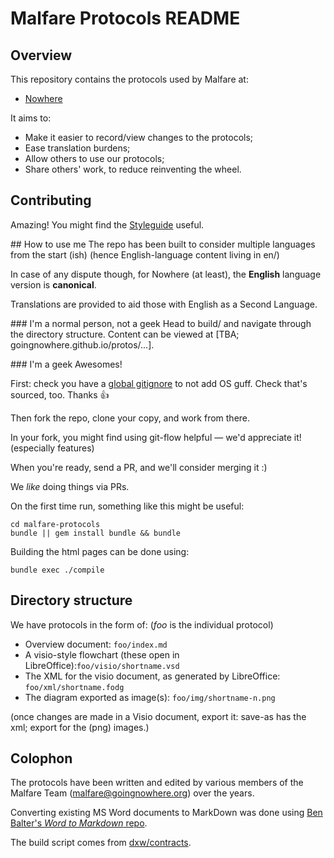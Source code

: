 # Malfare Protocols README

## Overview
This repository contains the protocols used by Malfare at:

 * [Nowhere](http://goingnowhere.org)

It aims to:

 * Make it easier to record/view changes to the protocols;
 * Ease translation burdens;
 * Allow others to use our protocols;
 * Share others' work, to reduce reinventing the wheel.

## Contributing
Amazing! You might find the [Styleguide](styleguide.md) useful.

## How to use me
The repo has been built to consider multiple languages from the start (ish) (hence English-language content living in en/)

In case of any dispute though, for Nowhere (at least), the **English** language version is **canonical**.

Translations are provided to aid those with English as a Second Language.

### I'm a normal person, not a geek
Head to build/ and navigate through the directory structure. Content can be viewed at [TBA; goingnowhere.github.io/protos/...].

### I'm a geek
Awesomes!

First: check you have a [global gitignore](https://help.github.com/articles/ignoring-files/#create-a-global-gitignore) to not add OS guff. Check that's sourced, too. Thanks 👍

Then fork the repo, clone your copy, and work from there. 

In your fork, you might find using git-flow helpful &#8212; we'd appreciate it! (especially features)

When you're ready, send a PR, and we'll consider merging it :)

We *like* doing things via PRs.

On the first time run, something like this might be useful:

	cd malfare-protocols
	bundle || gem install bundle && bundle
	
Building the html pages can be done using:

	bundle exec ./compile

## Directory structure
We have protocols in the form of:
(*foo* is the individual protocol)

 * Overview document: `foo/index.md`
 * A visio-style flowchart (these open in LibreOffice):`foo/visio/shortname.vsd`
 * The XML for the visio document, as generated by LibreOffice: `foo/xml/shortname.fodg`
 * The diagram exported as image(s): `foo/img/shortname-n.png`

(once changes are made in a Visio document, export it: save-as has the xml; export for the (png) images.)

## Colophon
The protocols have been written and edited by various members of the Malfare Team (malfare@goingnowhere.org) over the years.

Converting existing MS Word documents to MarkDown was done using [Ben Balter's *Word to Markdown* repo](https://github.com/benbalter/word-to-markdown).

The build script comes from [dxw/contracts](https://github.com/dxw/contracts).